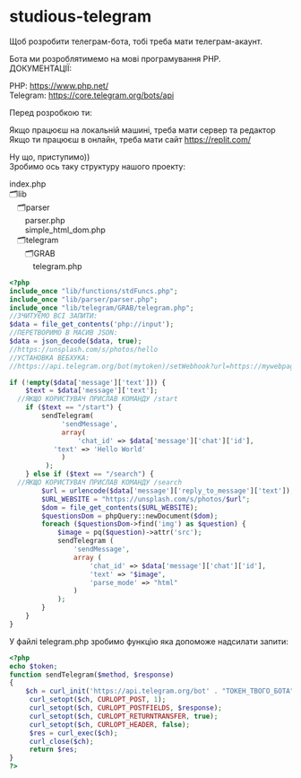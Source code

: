 # studious-telegram

Щоб розробити телеграм-бота, тобі треба мати телеграм-акаунт.

Бота ми розроблятимемо на мові програмування PHP.<br />
ДОКУМЕНТАЦІЇ:

PHP: https://www.php.net/ <br />
Telegram: https://core.telegram.org/bots/api

Перед розробкою ти:

Якщо працюєш на локальній машині, треба мати сервер та редактор <br />
Якщо ти працюєш в онлайн, треба мати сайт https://replit.com/


Ну що, приступимо)) <br />
Зробимо ось таку структуру нашого проекту:

index.php<br />
:card_index_dividers:lib<br />
  &emsp;:card_index_dividers:parser<br />
    &emsp;&emsp;parser.php<br />
    &emsp;&emsp;simple_html_dom.php<br />
  &emsp;:card_index_dividers:telegram<br />
    &emsp;&emsp;:card_index_dividers:GRAB<br />
      &emsp;&emsp;&emsp;telegram.php<br />

```php
<?php
include_once "lib/functions/stdFuncs.php";
include_once "lib/parser/parser.php";
include_once "lib/telegram/GRAB/telegram.php";
//ЗЧИТУЄМО ВСІ ЗАПИТИ:
$data = file_get_contents('php://input');
//ПЕРЕТВОРИМО В МАСИВ JSON:
$data = json_decode($data, true);
//https://unsplash.com/s/photos/hello
//УСТАНОВКА ВЕБХУКА:
//https://api.telegram.org/bot(mytoken)/setWebhook?url=https://mywebpagetorespondtobot

if (!empty($data['message']['text'])) {
	$text = $data['message']['text'];
  //ЯКЩО КОРИСТУВАЧ ПРИСЛАВ КОМАНДУ /start
	if ($text == "/start") {
		sendTelegram(
			 'sendMessage',
			 array(
				 'chat_id' => $data['message']['chat']['id'],
	       'text' => 'Hello World'
			 )
		 );
	} else if ($text == "/search") {
  //ЯКЩО КОРИСТУВАЧ ПРИСЛАВ КОМАНДУ /search
		$url = urlencode($data['message']['reply_to_message']['text']);
		$URL_WEBSITE = "https://unsplash.com/s/photos/$url";
		$dom = file_get_contents($URL_WEBSITE);
		$questionsDom = phpQuery::newDocument($dom);
		foreach ($questionsDom->find('img') as $question) {
			$image = pq($question)->attr('src');
			sendTelegram (
				'sendMessage',
				array (
					'chat_id' => $data['message']['chat']['id'],
					'text' => "$image",
					'parse_mode' => "html"
				)
			);
		}
	}
}
```


У файлі telegram.php зробимо функцію яка допоможе надсилати запити:<br />
```php
<?php
echo $token;
function sendTelegram($method, $response)
{
	$ch = curl_init('https://api.telegram.org/bot' . "ТОКЕН_ТВОГО_БОТА" . '/' . $method);  
	 curl_setopt($ch, CURLOPT_POST, 1);  
	 curl_setopt($ch, CURLOPT_POSTFIELDS, $response);
	 curl_setopt($ch, CURLOPT_RETURNTRANSFER, true);
	 curl_setopt($ch, CURLOPT_HEADER, false);
	 $res = curl_exec($ch);
	 curl_close($ch);
	 return $res;
}
?>
```
